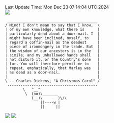 Last Update Time: 
Mon Dec 23 07:14:04 UTC 2024
<br>![](https://img.shields.io/badge/%E5%A4%A7%E5%AE%B6-%E5%AE%89%E5%AE%89-green)<br>
```
 _________________________________________
/ Mind! I don't mean to say that I know,  \
| of my own knowledge, what there is      |
| particularly dead about a door-nail. I  |
| might have been inclined, myself, to    |
| regard a coffin-nail as the deadest     |
| piece of ironmongery in the trade. But  |
| the wisdom of our ancestors is in the   |
| simile; and my unhallowed hands shall   |
| not disturb it, or the Country's done   |
| for. You will therefore permit me to    |
| repeat, emphatically, that Marley was   |
| as dead as a door-nail.                 |
|                                         |
\ -- Charles Dickens, "A Christmas Carol" /
 -----------------------------------------
        \   ^__^
         \  (oo)\_______
            (__)\       )\/\
                ||----w |
                ||     ||
```
![](https://github-readme-stats.vercel.app/api?username=chenlitw)
![](https://github-readme-stats.vercel.app/api/top-langs/?username=chenlitw)
